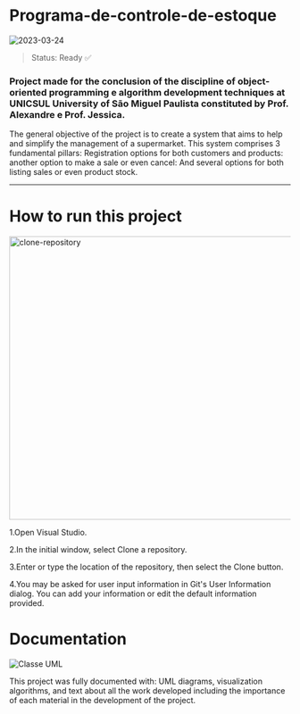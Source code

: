 # Programa-de-controle-de-estoque
![2023-03-24](https://user-images.githubusercontent.com/100291497/227421182-7f8f3e25-8385-4dc3-b33d-f56642dc435d.png)

> Status: Ready ✅
### Project made for the conclusion of the discipline of object-oriented programming e algorithm development techniques at UNICSUL University of São Miguel Paulista constituted by Prof. Alexandre e Prof. Jessica.

 The general objective of the project is to create a system that aims to help and simplify the management of a supermarket. This system comprises 3 fundamental pillars: Registration options for both customers and products: another option to make a sale or even cancel: And several options for both listing sales or even product stock.
 
---

# How to run this project

<img width="508" alt="clone-repository" src="https://user-images.githubusercontent.com/100291497/227421654-63eaa518-3a18-4379-82cc-4b3cb963a5b1.png">

1.Open Visual Studio.

2.In the initial window, select Clone a repository.

3.Enter or type the location of the repository, then select the Clone button.

4.You may be asked for user input information in Git's User Information dialog. You can add your information or edit the default information provided.

# Documentation

![Classe UML](https://user-images.githubusercontent.com/100291497/227421839-d3eca113-5508-4647-83a8-42985a3791ef.png)

This project was fully documented with: UML diagrams, visualization algorithms, and text about all the work developed including the importance of each material in the development of the project.
